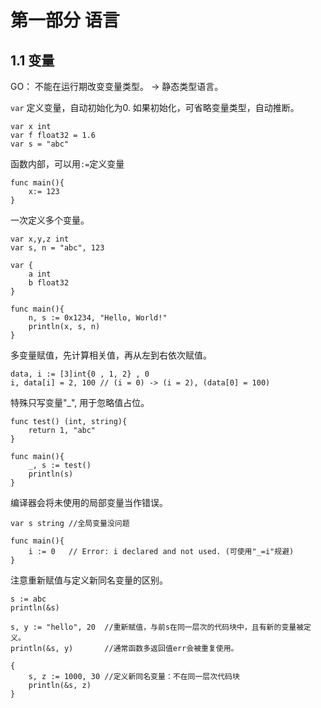 # 第一部分 语言

## 1.1 变量

GO： 不能在运行期改变变量类型。 -> 静态类型语言。

`var` 定义变量，自动初始化为0. 如果初始化，可省略变量类型，自动推断。

```
var x int
var f float32 = 1.6
var s = "abc"
```

函数内部，可以用`:=`定义变量

```
func main(){
	x:= 123 
}
```

一次定义多个变量。

```
var x,y,z int
var s, n = "abc", 123

var {
	a int
	b float32
}

func main(){
	n, s := 0x1234, "Hello, World!"
	println(x, s, n)
}
```

多变量赋值，先计算相关值，再从左到右依次赋值。

```
data, i := [3]int{0 , 1, 2} , 0
i, data[i] = 2, 100 // (i = 0) -> (i = 2), (data[0] = 100)
```

特殊只写变量"_", 用于忽略值占位。

```
func test() (int, string){
	return 1, "abc"
}

func main(){
	_, s := test()
	println(s)
}
```

编译器会将未使用的局部变量当作错误。

```
var s string //全局变量没问题

func main(){
	i := 0   // Error: i declared and not used. (可使用"_=i"规避)
}
```

注意重新赋值与定义新同名变量的区别。

```
s := abc
println(&s)

s, y := "hello", 20  //重新赋值，与前s在同一层次的代码块中，且有新的变量被定义。
println(&s, y)       //通常函数多返回值err会被重复使用。

{
	s, z := 1000, 30 //定义新同名变量：不在同一层次代码块
	println(&s, z)
}

```
